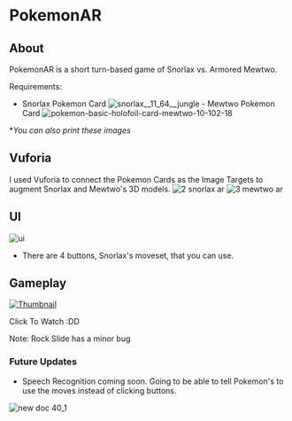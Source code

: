 # PokemonAR
## About
PokemonAR is a short turn-based game of Snorlax vs. Armored Mewtwo. 

Requirements:
- Snorlax Pokemon Card ![snorlax__11_64__jungle](https://cloud.githubusercontent.com/assets/9558416/21291014/6af195d6-c485-11e6-88ee-bf9fc028e396.jpg) - Mewtwo Pokemon Card ![pokemon-basic-holofoil-card-mewtwo-10-102-18](https://cloud.githubusercontent.com/assets/9558416/21291015/8f63c2b8-c485-11e6-878c-f7cdcca310fb.jpg)

**You can also print these images*

## Vuforia
I used Vuforia to connect the Pokemon Cards as the Image Targets to augment Snorlax and Mewtwo's 3D models. 
![2 snorlax ar](https://cloud.githubusercontent.com/assets/9558416/21290986/474566c2-c484-11e6-9dcd-1ccba332388a.png)
![3 mewtwo ar](https://cloud.githubusercontent.com/assets/9558416/21290987/50294f7e-c484-11e6-9c6a-45becd261742.png)

## UI
![ui](https://cloud.githubusercontent.com/assets/9558416/21291178/ce6689fa-c48a-11e6-8601-8cd60c2c73fb.png)

- There are 4 buttons, Snorlax's moveset, that you can use.

## Gameplay
[![Thumbnail](https://i.ytimg.com/vi/UfwF1qz8mhI/hqdefault.jpg?custom=true&w=246&h=138&stc=true&jpg444=true&jpgq=90&sp=68&sigh=SZta-Ymts2y6TvtwvIr0Tiv8GAw)](https://www.youtube.com/watch?v=UfwF1qz8mhI)

Click To Watch :DD

Note: Rock Slide has a minor bug

### Future Updates
- Speech Recognition coming soon. Going to be able to tell Pokemon's to use the moves instead of clicking buttons.

![new doc 40_1](https://cloud.githubusercontent.com/assets/9558416/21291229/1cace8c4-c48c-11e6-9e87-607551feecb7.jpg)
